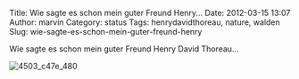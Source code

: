Title: Wie sagte es schon mein guter Freund Henry...
Date: 2012-03-15 13:07
Author: marvin
Category: status
Tags: henrydavidthoreau, nature, walden
Slug: wie-sagte-es-schon-mein-guter-freund-henry

Wie sagte es schon mein guter Freund Henry David Thoreau...

![4503_c47e_480]({filename}/images/4503_c47e_480.jpeg)

